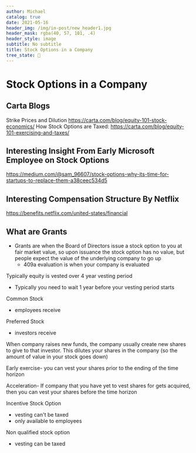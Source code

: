```yaml
---
author: Michael
catalog: true
date: 2021-05-16
header_img: /img/in-post/new_header1.jpg
header_mask: rgba(40, 57, 101, .4)
header_style: image
subtitle: No subtitle
title: Stock Options in a Company
tree_state: 🌱
---
```


# Stock Options in a Company

## Carta Blogs
Strike Prices and Dilution
https://carta.com/blog/equity-101-stock-economics/
How Stock Options are Taxed:
https://carta.com/blog/equity-101-exercising-and-taxes/
## Interesting Insight From Early Microsoft Employee on Stock Options
https://medium.com/@sam_96607/stock-options-why-its-time-for-startups-to-replace-them-a38ceec534d5
## Interesting Compensation Structure By Netflix
https://benefits.netflix.com/united-states/financial




## What are Grants
- Grants are when the Board of Directors issue a stock option to you at fair market value, so upon issuance the stock option has no value, but people expect the value of the underlying company to go up
	- 409a evaluation is when your company is evaluated

Typically equity is vested over 4 year vesting period
- Typically you need to wait 1 year before your vesting period starts


Common Stock
- employees receive

Preferred Stock
- investors receive

When company raises new funds, the company usually create new shares to give to that investor. This dilutes your shares in the company (so the amount of value in your stock goes down)


Early exercise- you can vest your shares prior to the ending of the time horizon

Acceleration- If company that you have yet to vest shares for gets acquired, then you can vest your shares before the time horizon


Incentive Stock Option
- vesting can't be taxed
- only available to employees

Non qualified stock option
- vesting can be taxed